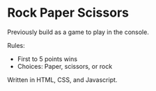 # Rock Paper Scissors

Previously build as a game to play in the console.

Rules:

- First to 5 points wins
- Choices: Paper, scissors, or rock

Written in HTML, CSS, and Javascript.
